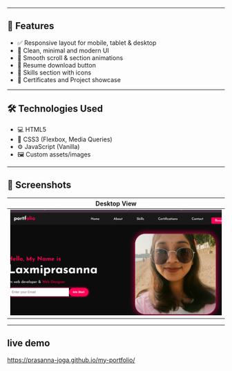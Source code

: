 
---

## 🎯 Features

- ✅ Responsive layout for mobile, tablet & desktop
- 🎨 Clean, minimal and modern UI
- 🚀 Smooth scroll & section animations
- 📄 Resume download button
- 🧠 Skills section with icons
- 🧾 Certificates and Project showcase

---

## 🛠️ Technologies Used

- 💻 HTML5
- 🎨 CSS3 (Flexbox, Media Queries)
- ⚙️ JavaScript (Vanilla)
- 🖼️ Custom assets/images

---
## 📸 Screenshots

| Desktop View |
|--------------|
| ![Desktop](assets/prasanna.img.png) 

---

## live demo
  https://prasanna-joga.github.io/my-portfolio/

